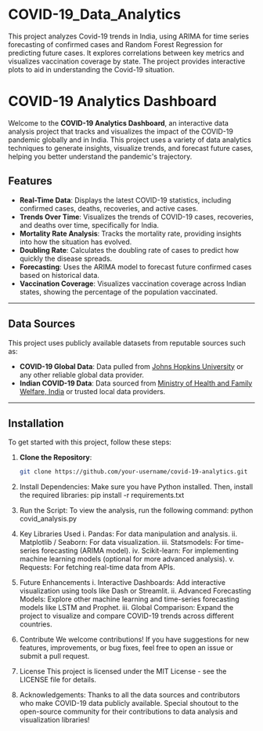 # COVID-19_Data_Analytics
This project analyzes Covid-19 trends in India, using ARIMA for time series forecasting of confirmed cases and Random Forest Regression for predicting future cases. It explores correlations between key metrics and visualizes vaccination coverage by state. The project provides interactive plots to aid in understanding the Covid-19 situation.
 # COVID-19 Analytics Dashboard

Welcome to the **COVID-19 Analytics Dashboard**, an interactive data analysis project that tracks and visualizes the impact of the COVID-19 pandemic globally and in India. This project uses a variety of data analytics techniques to generate insights, visualize trends, and forecast future cases, helping you better understand the pandemic's trajectory.


## Features

- **Real-Time Data**: Displays the latest COVID-19 statistics, including confirmed cases, deaths, recoveries, and active cases.
- **Trends Over Time**: Visualizes the trends of COVID-19 cases, recoveries, and deaths over time, specifically for India.
- **Mortality Rate Analysis**: Tracks the mortality rate, providing insights into how the situation has evolved.
- **Doubling Rate**: Calculates the doubling rate of cases to predict how quickly the disease spreads.
- **Forecasting**: Uses the ARIMA model to forecast future confirmed cases based on historical data.
- **Vaccination Coverage**: Visualizes vaccination coverage across Indian states, showing the percentage of the population vaccinated.

---

## Data Sources

This project uses publicly available datasets from reputable sources such as:

- **COVID-19 Global Data**: Data pulled from [Johns Hopkins University](https://github.com/CSSEGISandData/COVID-19) or any other reliable global data provider.
- **Indian COVID-19 Data**: Data sourced from [Ministry of Health and Family Welfare, India](https://www.mohfw.gov.in/) or trusted local data providers.

---

## Installation

To get started with this project, follow these steps:

1. **Clone the Repository**:
   ```bash
   git clone https://github.com/your-username/covid-19-analytics.git
2. Install Dependencies: Make sure you have Python installed. Then, install the required libraries:
   pip install -r requirements.txt

3. Run the Script: To view the analysis, run the following command:
   python covid_analysis.py
4. Key Libraries Used
i. Pandas: For data manipulation and analysis.
ii. Matplotlib / Seaborn: For data visualization.
iii. Statsmodels: For time-series forecasting (ARIMA model).
iv. Scikit-learn: For implementing machine learning models (optional for more advanced analysis).
v. Requests: For fetching real-time data from APIs.

5. Future Enhancements
i. Interactive Dashboards: Add interactive visualization using tools like Dash or Streamlit.
ii. Advanced Forecasting Models: Explore other machine learning and time-series forecasting models like LSTM and Prophet.
iii. Global Comparison: Expand the project to visualize and compare COVID-19 trends across different countries.

6. Contribute
   We welcome contributions! If you have suggestions for new features, improvements, or bug fixes, feel free to open an 
   issue or submit a pull request.

7. License
   This project is licensed under the MIT License - see the LICENSE file for details.

8. Acknowledgements: Thanks to all the data sources and contributors who make COVID-19 data publicly available.
   Special shoutout to the open-source community for their contributions to data analysis and visualization libraries!
